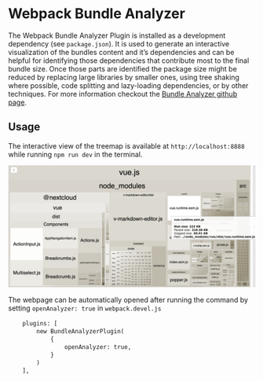 # Webpack Bundle Analyzer

The Webpack Bundle Analyzer Plugin is installed as a development dependency (see `package.json`). It is used to generate an interactive visualization of the bundles content and it’s dependencies and can be helpful for identifying those dependencies that contribute most to the final bundle size. Once those parts are identified the package size might be reduced by replacing large libraries by smaller ones, using tree shaking where possible, code splitting and lazy-loading dependencies, or by other techniques. For more information checkout the [Bundle Analyzer github page](https://github.com/webpack-contrib/webpack-bundle-analyzer).

## Usage

The interactive view of the treemap is available at `http://localhost:8888` while running `npm run dev` in the terminal.

![Bundle Analyzer example](assets/webpack-bundle-analyzer_example.png)

The webpage can be automatically opened after running the command by setting `openAnalyzer: true` in `webpack.devel.js`

```
    plugins: [
        new BundleAnalyzerPlugin(
            {
                openAnalyzer: true,
            }
        )
    ],
```
